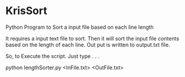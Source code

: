 KrisSort
========

Python Program to Sort a input file based on each line length

It requires a input text file to sort. Then it will sort the input file contents based on the length of each line.
Out put is written to output.txt file.

So, to Execute the script. Just type . . .

python lengthSorter.py <InFile.txt> <OutFile.txt>

